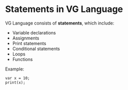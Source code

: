# Statements in VG Language

VG Language consists of **statements**, which include:
- Variable declarations
- Assignments
- Print statements
- Conditional statements
- Loops
- Functions

Example:
```vg
var x = 10;
print(x);
```


